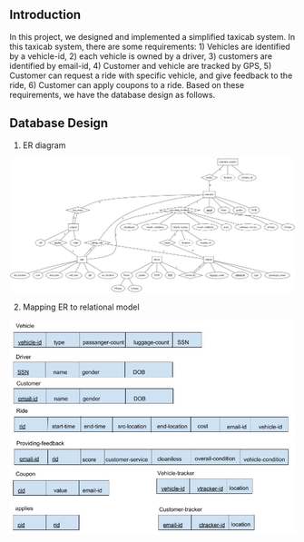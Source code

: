 
## Introduction

In this project, we designed and implemented a simplified taxicab system. In this taxicab system, there are some requirements: 1) Vehicles are identified by a vehicle-id, 2) each vehicle is owned by a driver, 3) customers are identified by email-id, 4) Customer and vehicle are tracked by GPS, 5) Customer can request a ride with specific vehicle, and give feedback to the ride, 6) Customer can apply coupons to a ride. Based on these requirements, we have the database design as follows.

## Database Design

1. ER diagram
 
![alt text](images/ER.png)


2. Mapping ER to relational model

![alt text](images/mapping.jpg)



